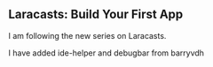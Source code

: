 ## Laracasts: Build Your First App

I am following the new series on Laracasts.

I have added ide-helper and debugbar from barryvdh

